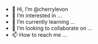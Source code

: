 - 👋 Hi, I’m @cherrylevon
- 👀 I’m interested in ...
- 🌱 I’m currently learning ...
- 💞️ I’m looking to collaborate on ...
- 📫 How to reach me ...

<!---
cherrylevon/cherrylevon is a ✨ special ✨ repository because its `README.md` (this file) appears on your GitHub profile.
You can click the Preview link to take a look at your changes.
--->
